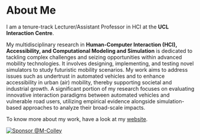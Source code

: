 
<div id="about-me" class="section level1">
<h1>About Me</h1>


<p>I am a tenure-track Lecturer/Assistant Professor in HCI at the <strong>UCL Interaction Centre</strong>.
  
  My multidisciplinary research in <strong>Human-Computer Interaction (HCI), Accessibility, and Computational Modeling and Simulation</strong> is dedicated to tackling complex challenges and seizing opportunities within advanced mobility technologies. It involves designing, implementing, and testing novel simulators to study futuristic mobility scenarios. My work aims to address issues such as undertrust in automated vehicles and to enhance accessibility in urban (air) mobility, thereby supporting societal and industrial growth. A significant portion of my research focuses on evaluating innovative interaction paradigms between automated vehicles and vulnerable road users, utilizing empirical evidence alongside simulation-based approaches to analyze their broad-scale impacts.</p>
<p>To know more about my work, have a look at my <a href="https://m-colley.github.io/">website</a>.</p>
</div>

<a href="https://github.com/sponsors/M-Colley/button" target="_blank">
  <img src="https://img.shields.io/badge/Sponsor-M-Colley-orange" alt="Sponsor @M-Colley" />
</a>
